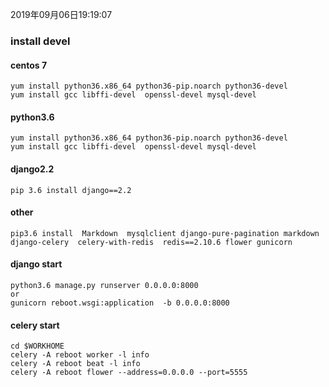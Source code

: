 2019年09月06日19:19:07
### install devel

#### centos 7
```
yum install python36.x86_64 python36-pip.noarch python36-devel
yum install gcc libffi-devel  openssl-devel mysql-devel
```

#### python3.6
```
yum install python36.x86_64 python36-pip.noarch python36-devel
yum install gcc libffi-devel  openssl-devel mysql-devel
```

#### django2.2
```
pip 3.6 install django==2.2
```

#### other 
```
pip3.6 install  Markdown  mysqlclient django-pure-pagination markdown django-celery  celery-with-redis  redis==2.10.6 flower gunicorn
```
#### django start
```
python3.6 manage.py runserver 0.0.0.0:8000
or
gunicorn reboot.wsgi:application  -b 0.0.0.0:8000
```
#### celery start 
```
cd $WORKHOME
celery -A reboot worker -l info
celery -A reboot beat -l info
celery -A reboot flower --address=0.0.0.0 --port=5555
```


